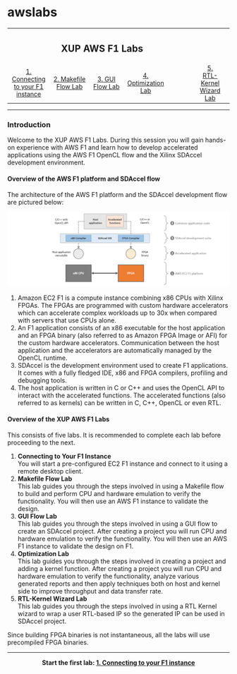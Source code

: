 # awslabs
<table style="width:100%">
  <tr>
    <th width="100%" colspan="5"><h2>XUP AWS F1 Labs</h2></th>
  </tr>
  <tr>
    <td width="20%" align="center"><a href="Connecting_to_AWS_lab.md">1. Connecting to your F1 instance</a></td> 
    <td width="20%" align="center"><a href="Makefile_Flow_lab.md">2. Makefile Flow Lab</a></td>
    <td width="20%" align="center"><a href="GUI_Flow_lab.md">3. GUI Flow Lab</a></td>
    <td width="20%" align="center"><a href="Optimization_lab.md">4. Optimization Lab</a><td>
    <td width="20%" align="center"><a href="rtl_kernel_wizard_lab.md">5. RTL-Kernel Wizard Lab</a><td>
  </tr>
</table>

---------------------------------------
### Introduction

Welcome to the XUP AWS F1 Labs. During this session you will gain hands-on experience with AWS F1 and learn how to develop accelerated applications using the AWS F1 OpenCL flow and the Xilinx SDAccel development environment.

#### Overview of the AWS F1 platform and SDAccel flow

The architecture of the AWS F1 platform and the SDAccel development flow are pictured below:

![](./images/f1_platform.png)

1. Amazon EC2 F1 is a compute instance combining x86 CPUs with Xilinx FPGAs. The FPGAs are programmed with custom hardware accelerators which can accelerate complex workloads up to 30x when compared with servers that use CPUs alone. 
2. An F1 application consists of an x86 executable for the host application and an FPGA binary (also referred to as Amazon FPGA Image or AFI) for the custom hardware accelerators. Communication between the host application and the accelerators are automatically managed by the OpenCL runtime.
3. SDAccel is the development environment used to create F1 applications. It comes with a fully fledged IDE, x86 and FPGA compilers, profiling and debugging tools.
4. The host application is written in C or C++ and uses the OpenCL API to interact with the accelerated functions. The accelerated functions (also referred to as kernels) can be written in C, C++, OpenCL or even RTL.


#### Overview of the XUP AWS F1 Labs 

This consists of five labs. It is recommended to complete each lab before proceeding to the next.

1. **Connecting to Your F1 Instance** \
You will start a pre-configured EC2 F1 instance and connect to it using a remote desktop client. 
1. **Makefile Flow Lab** \
This lab guides you through the steps involved in using a Makefile flow to build and perform CPU and hardware emulation to verify the functionality. You will then use an AWS F1 instance to validate the design. 
1. **GUI Flow Lab** \
This lab guides you through the steps involved in using a GUI flow to create an SDAccel project. After creating a project you will run CPU and hardware emulation to verify the functionality. You will then use an AWS F1 instance to validate the design on F1.
1. **Optimization Lab** \
This lab guides you through the steps involved in creating a project and adding a kernel function. After creating a project you will run CPU and hardware emulation to verify the functionality, analyze various generated reports and then apply techniques both on host and kernel side to improve throughput and data transfer rate.
1. **RTL-Kernel Wizard Lab** \
This lab guides you through the steps involved in using a RTL Kernel wizard to wrap a user RTL-based IP so the generated IP can be used in SDAccel project.

Since building FPGA binaries is not instantaneous, all the labs will use precompiled FPGA binaries.

---------------------------------------

<p align="center"><b>
Start the first lab: <a href="Connecting_to_AWS_lab.md">1. Connecting to your F1 instance</a>
</b></p>

